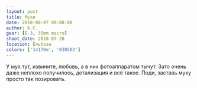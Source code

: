 ```yaml
---
layout: post
title: Мухи
date: 2018-08-07 00:00:00
author: К.С.
gear: [E-3, 35mm macro]
shoot_date: 2018-07-28
location: Ёльбаза
colors: ['14170e', '030502']
---
```

У мух тут, извините, любовь, а в них фотоаппаратом тычут. Зато очень даже неплохо получилось, детализация и всё такое. Поди, заставь муху просто так позировать.
